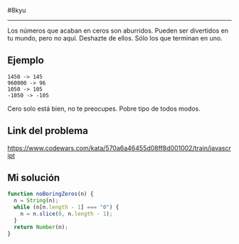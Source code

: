 #8kyu 
___
Los números que acaban en ceros son aburridos.
Pueden ser divertidos en tu mundo, pero no aquí.
Deshazte de ellos. Sólo los que terminan en uno.

## Ejemplo

```
1450 -> 145
960000 -> 96
1050 -> 105
-1050 -> -105
```

Cero solo está bien, no te preocupes. Pobre tipo de todos modos.

## Link del problema

https://www.codewars.com/kata/570a6a46455d08ff8d001002/train/javascript

## Mi solución

```js
function noBoringZeros(n) {
  n = String(n);
  while (n[n.length - 1] === "0") {
    n = n.slice(0, n.length - 1);
  }
  return Number(n);
}
```
